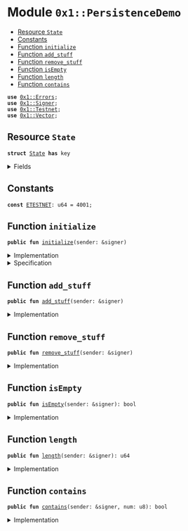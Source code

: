 
<a name="0x1_PersistenceDemo"></a>

# Module `0x1::PersistenceDemo`



-  [Resource `State`](#0x1_PersistenceDemo_State)
-  [Constants](#@Constants_0)
-  [Function `initialize`](#0x1_PersistenceDemo_initialize)
-  [Function `add_stuff`](#0x1_PersistenceDemo_add_stuff)
-  [Function `remove_stuff`](#0x1_PersistenceDemo_remove_stuff)
-  [Function `isEmpty`](#0x1_PersistenceDemo_isEmpty)
-  [Function `length`](#0x1_PersistenceDemo_length)
-  [Function `contains`](#0x1_PersistenceDemo_contains)


<pre><code><b>use</b> <a href="../../../../../../../DPN/releases/artifacts/current/build/MoveStdlib/docs/Errors.md#0x1_Errors">0x1::Errors</a>;
<b>use</b> <a href="../../../../../../../DPN/releases/artifacts/current/build/MoveStdlib/docs/Signer.md#0x1_Signer">0x1::Signer</a>;
<b>use</b> <a href="Testnet.md#0x1_Testnet">0x1::Testnet</a>;
<b>use</b> <a href="../../../../../../../DPN/releases/artifacts/current/build/MoveStdlib/docs/Vector.md#0x1_Vector">0x1::Vector</a>;
</code></pre>



<a name="0x1_PersistenceDemo_State"></a>

## Resource `State`



<pre><code><b>struct</b> <a href="PersistenceDemo.md#0x1_PersistenceDemo_State">State</a> <b>has</b> key
</code></pre>



<details>
<summary>Fields</summary>


<dl>
<dt>
<code>hist: vector&lt;u8&gt;</code>
</dt>
<dd>

</dd>
</dl>


</details>

<a name="@Constants_0"></a>

## Constants


<a name="0x1_PersistenceDemo_ETESTNET"></a>



<pre><code><b>const</b> <a href="PersistenceDemo.md#0x1_PersistenceDemo_ETESTNET">ETESTNET</a>: u64 = 4001;
</code></pre>



<a name="0x1_PersistenceDemo_initialize"></a>

## Function `initialize`



<pre><code><b>public</b> <b>fun</b> <a href="PersistenceDemo.md#0x1_PersistenceDemo_initialize">initialize</a>(sender: &signer)
</code></pre>



<details>
<summary>Implementation</summary>


<pre><code><b>public</b> <b>fun</b> <a href="PersistenceDemo.md#0x1_PersistenceDemo_initialize">initialize</a>(sender: &signer){
  // `<b>assert</b> can be used <b>to</b> evaluate a bool and exit the program <b>with</b>
  // an error code, e.g. testing <b>if</b> this is being run in testnet, and
  // throwing error 01.
  <b>assert</b>!(is_testnet(), <a href="../../../../../../../DPN/releases/artifacts/current/build/MoveStdlib/docs/Errors.md#0x1_Errors_invalid_state">Errors::invalid_state</a>(<a href="PersistenceDemo.md#0x1_PersistenceDemo_ETESTNET">ETESTNET</a>));
  // In the actual <b>module</b>, must <b>assert</b> that this is the sender is the association
  <b>move_to</b>&lt;<a href="PersistenceDemo.md#0x1_PersistenceDemo_State">State</a>&gt;(sender, <a href="PersistenceDemo.md#0x1_PersistenceDemo_State">State</a>{ hist: <a href="../../../../../../../DPN/releases/artifacts/current/build/MoveStdlib/docs/Vector.md#0x1_Vector_empty">Vector::empty</a>() });
}
</code></pre>



</details>

<details>
<summary>Specification</summary>



<pre><code><b>let</b> addr = <a href="../../../../../../../DPN/releases/artifacts/current/build/MoveStdlib/docs/Signer.md#0x1_Signer_address_of">Signer::address_of</a>(sender);
<b>let</b> init_size = 0;
<b>ensures</b> <a href="../../../../../../../DPN/releases/artifacts/current/build/MoveStdlib/docs/Vector.md#0x1_Vector_length">Vector::length</a>(<b>global</b>&lt;<a href="PersistenceDemo.md#0x1_PersistenceDemo_State">State</a>&gt;(addr).hist) == init_size;
</code></pre>



</details>

<a name="0x1_PersistenceDemo_add_stuff"></a>

## Function `add_stuff`



<pre><code><b>public</b> <b>fun</b> <a href="PersistenceDemo.md#0x1_PersistenceDemo_add_stuff">add_stuff</a>(sender: &signer)
</code></pre>



<details>
<summary>Implementation</summary>


<pre><code><b>public</b> <b>fun</b> <a href="PersistenceDemo.md#0x1_PersistenceDemo_add_stuff">add_stuff</a>(sender: &signer) <b>acquires</b> <a href="PersistenceDemo.md#0x1_PersistenceDemo_State">State</a> {
  <b>assert</b>!(is_testnet(), <a href="../../../../../../../DPN/releases/artifacts/current/build/MoveStdlib/docs/Errors.md#0x1_Errors_invalid_state">Errors::invalid_state</a>(<a href="PersistenceDemo.md#0x1_PersistenceDemo_ETESTNET">ETESTNET</a>));

  // Resource Struct state is always "borrowed" and "moved" and generally
  // cannot be copied. A <b>struct</b> can be mutably borrowed, <b>if</b> it is written <b>to</b>,
  // using `<b>borrow_global_mut</b>`. Note the Type <a href="PersistenceDemo.md#0x1_PersistenceDemo_State">State</a>
  <b>let</b> st = <b>borrow_global_mut</b>&lt;<a href="PersistenceDemo.md#0x1_PersistenceDemo_State">State</a>&gt;(<a href="../../../../../../../DPN/releases/artifacts/current/build/MoveStdlib/docs/Signer.md#0x1_Signer_address_of">Signer::address_of</a>(sender));
  // the `&` <b>as</b> in Rust makes the assignment <b>to</b> a borrowed value. Each
  // <a href="../../../../../../../DPN/releases/artifacts/current/build/MoveStdlib/docs/Vector.md#0x1_Vector">Vector</a> operation below <b>with</b> <b>use</b> a st.hist and <b>return</b> it before the
  // next one can execute.
  <b>let</b> s = &<b>mut</b> st.hist;

  // Move <b>has</b> very limited data types. <a href="../../../../../../../DPN/releases/artifacts/current/build/MoveStdlib/docs/Vector.md#0x1_Vector">Vector</a> is the most sophisticated
  // and resembles a simplified Rust vector. Can be thought of <b>as</b> an array
  // of a single type.
  <a href="../../../../../../../DPN/releases/artifacts/current/build/MoveStdlib/docs/Vector.md#0x1_Vector_push_back">Vector::push_back</a>(s, 1);
  <a href="../../../../../../../DPN/releases/artifacts/current/build/MoveStdlib/docs/Vector.md#0x1_Vector_push_back">Vector::push_back</a>(s, 2);
  <a href="../../../../../../../DPN/releases/artifacts/current/build/MoveStdlib/docs/Vector.md#0x1_Vector_push_back">Vector::push_back</a>(s, 3);
}
</code></pre>



</details>

<a name="0x1_PersistenceDemo_remove_stuff"></a>

## Function `remove_stuff`



<pre><code><b>public</b> <b>fun</b> <a href="PersistenceDemo.md#0x1_PersistenceDemo_remove_stuff">remove_stuff</a>(sender: &signer)
</code></pre>



<details>
<summary>Implementation</summary>


<pre><code><b>public</b> <b>fun</b> <a href="PersistenceDemo.md#0x1_PersistenceDemo_remove_stuff">remove_stuff</a>(sender: &signer) <b>acquires</b> <a href="PersistenceDemo.md#0x1_PersistenceDemo_State">State</a>{
  <b>assert</b>!(is_testnet(), <a href="../../../../../../../DPN/releases/artifacts/current/build/MoveStdlib/docs/Errors.md#0x1_Errors_invalid_state">Errors::invalid_state</a>(<a href="PersistenceDemo.md#0x1_PersistenceDemo_ETESTNET">ETESTNET</a>));
  <b>let</b> st = <b>borrow_global_mut</b>&lt;<a href="PersistenceDemo.md#0x1_PersistenceDemo_State">State</a>&gt;(<a href="../../../../../../../DPN/releases/artifacts/current/build/MoveStdlib/docs/Signer.md#0x1_Signer_address_of">Signer::address_of</a>(sender));
  <b>let</b> s = &<b>mut</b> st.hist;

  <a href="../../../../../../../DPN/releases/artifacts/current/build/MoveStdlib/docs/Vector.md#0x1_Vector_pop_back">Vector::pop_back</a>&lt;u8&gt;(s);
  <a href="../../../../../../../DPN/releases/artifacts/current/build/MoveStdlib/docs/Vector.md#0x1_Vector_pop_back">Vector::pop_back</a>&lt;u8&gt;(s);
  <a href="../../../../../../../DPN/releases/artifacts/current/build/MoveStdlib/docs/Vector.md#0x1_Vector_remove">Vector::remove</a>&lt;u8&gt;(s, 0);
}
</code></pre>



</details>

<a name="0x1_PersistenceDemo_isEmpty"></a>

## Function `isEmpty`



<pre><code><b>public</b> <b>fun</b> <a href="PersistenceDemo.md#0x1_PersistenceDemo_isEmpty">isEmpty</a>(sender: &signer): bool
</code></pre>



<details>
<summary>Implementation</summary>


<pre><code><b>public</b> <b>fun</b> <a href="PersistenceDemo.md#0x1_PersistenceDemo_isEmpty">isEmpty</a>(sender: &signer): bool <b>acquires</b> <a href="PersistenceDemo.md#0x1_PersistenceDemo_State">State</a> {
  <b>assert</b>!(is_testnet(), <a href="../../../../../../../DPN/releases/artifacts/current/build/MoveStdlib/docs/Errors.md#0x1_Errors_invalid_state">Errors::invalid_state</a>(<a href="PersistenceDemo.md#0x1_PersistenceDemo_ETESTNET">ETESTNET</a>));

  // Note this is not a mutable borrow. Read only.
  <b>let</b> st = <b>borrow_global</b>&lt;<a href="PersistenceDemo.md#0x1_PersistenceDemo_State">State</a>&gt;(<a href="../../../../../../../DPN/releases/artifacts/current/build/MoveStdlib/docs/Signer.md#0x1_Signer_address_of">Signer::address_of</a>(sender));
  <a href="../../../../../../../DPN/releases/artifacts/current/build/MoveStdlib/docs/Vector.md#0x1_Vector_is_empty">Vector::is_empty</a>(&st.hist)
}
</code></pre>



</details>

<a name="0x1_PersistenceDemo_length"></a>

## Function `length`



<pre><code><b>public</b> <b>fun</b> <a href="PersistenceDemo.md#0x1_PersistenceDemo_length">length</a>(sender: &signer): u64
</code></pre>



<details>
<summary>Implementation</summary>


<pre><code><b>public</b> <b>fun</b> <a href="PersistenceDemo.md#0x1_PersistenceDemo_length">length</a>(sender: &signer): u64 <b>acquires</b> <a href="PersistenceDemo.md#0x1_PersistenceDemo_State">State</a>{
  <b>assert</b>!(is_testnet(), <a href="../../../../../../../DPN/releases/artifacts/current/build/MoveStdlib/docs/Errors.md#0x1_Errors_invalid_state">Errors::invalid_state</a>(<a href="PersistenceDemo.md#0x1_PersistenceDemo_ETESTNET">ETESTNET</a>));
  <b>let</b> st = <b>borrow_global</b>&lt;<a href="PersistenceDemo.md#0x1_PersistenceDemo_State">State</a>&gt;(<a href="../../../../../../../DPN/releases/artifacts/current/build/MoveStdlib/docs/Signer.md#0x1_Signer_address_of">Signer::address_of</a>(sender));
  <a href="../../../../../../../DPN/releases/artifacts/current/build/MoveStdlib/docs/Vector.md#0x1_Vector_length">Vector::length</a>(&st.hist)
}
</code></pre>



</details>

<a name="0x1_PersistenceDemo_contains"></a>

## Function `contains`



<pre><code><b>public</b> <b>fun</b> <a href="PersistenceDemo.md#0x1_PersistenceDemo_contains">contains</a>(sender: &signer, num: u8): bool
</code></pre>



<details>
<summary>Implementation</summary>


<pre><code><b>public</b> <b>fun</b> <a href="PersistenceDemo.md#0x1_PersistenceDemo_contains">contains</a>(sender: &signer, num: u8): bool <b>acquires</b> <a href="PersistenceDemo.md#0x1_PersistenceDemo_State">State</a> {
  <b>assert</b>!(is_testnet(), <a href="../../../../../../../DPN/releases/artifacts/current/build/MoveStdlib/docs/Errors.md#0x1_Errors_invalid_state">Errors::invalid_state</a>(<a href="PersistenceDemo.md#0x1_PersistenceDemo_ETESTNET">ETESTNET</a>));
  <b>let</b> st = <b>borrow_global</b>&lt;<a href="PersistenceDemo.md#0x1_PersistenceDemo_State">State</a>&gt;(<a href="../../../../../../../DPN/releases/artifacts/current/build/MoveStdlib/docs/Signer.md#0x1_Signer_address_of">Signer::address_of</a>(sender));
  <a href="../../../../../../../DPN/releases/artifacts/current/build/MoveStdlib/docs/Vector.md#0x1_Vector_contains">Vector::contains</a>(&st.hist, &num)
}
</code></pre>



</details>

